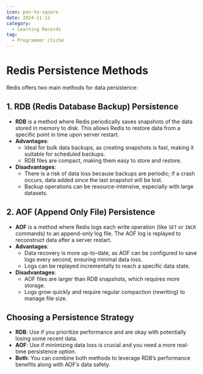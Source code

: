 ```yaml
---
icon: pen-to-square
date: 2024-11-12
category:
  - Learning Records
tag:
  - Programmer cliché
---
```


# Redis Persistence Methods

Redis offers two main methods for data persistence:

## 1. RDB (Redis Database Backup) Persistence
- **RDB** is a method where Redis periodically saves snapshots of the data stored in memory to disk. This allows Redis to restore data from a specific point in time upon server restart.
- **Advantages**:
    - Ideal for bulk data backups, as creating snapshots is fast, making it suitable for scheduled backups.
    - RDB files are compact, making them easy to store and restore.
- **Disadvantages**:
    - There is a risk of data loss because backups are periodic; if a crash occurs, data added since the last snapshot will be lost.
    - Backup operations can be resource-intensive, especially with large datasets.

## 2. AOF (Append Only File) Persistence
- **AOF** is a method where Redis logs each write operation (like `SET` or `INCR` commands) to an append-only log file. The AOF log is replayed to reconstruct data after a server restart.
- **Advantages**:
    - Data recovery is more up-to-date, as AOF can be configured to save logs every second, ensuring minimal data loss.
    - Logs can be replayed incrementally to reach a specific data state.
- **Disadvantages**:
    - AOF files are larger than RDB snapshots, which requires more storage.
    - Logs grow quickly and require regular compaction (rewriting) to manage file size.

## Choosing a Persistence Strategy
- **RDB**: Use if you prioritize performance and are okay with potentially losing some recent data.
- **AOF**: Use if minimizing data loss is crucial and you need a more real-time persistence option.
- **Both**: You can combine both methods to leverage RDB’s performance benefits along with AOF’s data safety.

